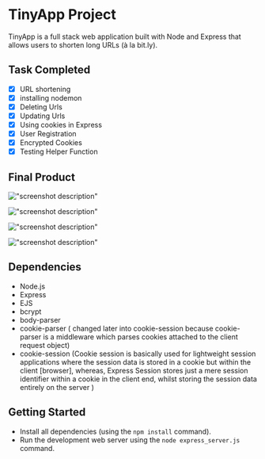 # TinyApp Project

TinyApp is a full stack web application built with Node and Express that allows users to shorten long URLs (à la bit.ly).

## Task Completed

- [x] URL shortening
- [x] installing nodemon
- [x] Deleting Urls
- [x] Updating Urls
- [x] Using cookies in Express
- [x] User Registration
- [x] Encrypted Cookies 
- [x] Testing Helper Function

## Final Product


!["screenshot description"](https://github.com/Sruthikorada36/tinyapp/blob/master/docs/register.png)

!["screenshot description"](https://github.com/Sruthikorada36/tinyapp/blob/master/docs/login.png)

!["screenshot description"](https://github.com/Sruthikorada36/tinyapp/blob/master/docs/urls%20edit%20page.png)

!["screenshot description"](https://github.com/Sruthikorada36/tinyapp/blob/master/docs/user:user.png)


## Dependencies

- Node.js
- Express
- EJS
- bcrypt
- body-parser
- cookie-parser ( changed later into cookie-session because cookie-parser is a middleware which parses                        cookies attached to the client request object)
- cookie-session (Cookie session is basically used for lightweight session applications where the session                     data is stored in a cookie but within the client [browser], whereas, Express Session                        stores just a mere session identifier within a cookie in the client end, whilst storing                     the session data entirely on the server )

## Getting Started

- Install all dependencies (using the `npm install` command).
- Run the development web server using the `node express_server.js` command.


